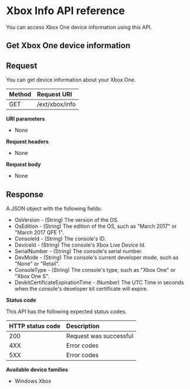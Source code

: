 # Xbox Info API reference   
You can access Xbox One device information using this API.

## Get Xbox One device information

## Request

You can get device information about your Xbox One.

Method      | Request URI
:------     | :-----
GET | /ext/xbox/info

**URI parameters**

- None

**Request headers**

- None

**Request body**

- None

## Response
A JSON object with the following fields:

* OsVersion - (String) The version of the OS.
* OsEdition - (String) The edition of the OS, such as "March 2017" or "March 2017 QFE 1".
* ConsoleId - (String) The console's ID.
* DeviceId - (String) The console's Xbox Live Device Id.
* SerialNumber - (String) The console's serial number.
* DevMode - (String) The console's current developer mode, such as "None" or "Retail".
* ConsoleType - (String) The console's type, such as "Xbox One" or "Xbox One S".
* DevkitCertificateExpirationTime - (Number) The UTC Time in seconds when the console's developer kit certificate will expire.

**Status code**

This API has the following expected status codes.

HTTP status code      | Description
:------     | :-----
200 | Request was successful
4XX | Error codes
5XX | Error codes

**Available device families**

* Windows Xbox
